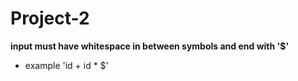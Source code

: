 # Project-2

****input must have whitespace in between symbols and end with '$'****
* example 'id + id * $'
